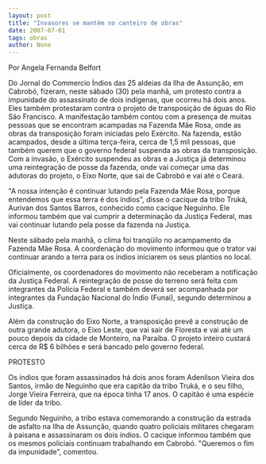 ```yaml
---
layout: post
title: "Invasores se mantêm no canteiro de obras"
date: 2007-07-01
tags: obras
author: None
---
```

Por Angela Fernanda Belfort 

Do Jornal do Commercio
&Iacute;ndios das 25 aldeias da Ilha de Assun&ccedil;&atilde;o, em Cabrob&oacute;, fizeram, neste s&aacute;bado (30)&nbsp;pela manh&atilde;, um protesto contra a impunidade do assassinato de dois ind&iacute;genas, que ocorreu h&aacute; dois anos. Eles tamb&eacute;m protestaram contra o projeto de transposi&ccedil;&atilde;o de &aacute;guas do Rio S&atilde;o Francisco. 
A manifesta&ccedil;&atilde;o tamb&eacute;m contou com a presen&ccedil;a de muitas pessoas que se encontram acampadas na Fazenda M&atilde;e Rosa, onde as obras da transposi&ccedil;&atilde;o foram iniciadas pelo Ex&eacute;rcito. Na fazenda, est&atilde;o acampados, desde a &uacute;ltima ter&ccedil;a-feira, cerca de 1,5 mil pessoas, que tamb&eacute;m querem que o governo federal suspenda as obras da transposi&ccedil;&atilde;o. 
Com a invas&atilde;o, o Ex&eacute;rcito suspendeu as obras e a Justi&ccedil;a j&aacute; determinou uma reintegra&ccedil;&atilde;o de posse da fazenda, onde vai come&ccedil;ar uma das adutoras do projeto, o Eixo Norte, que sai de Cabrob&oacute; e vai at&eacute; o Cear&aacute;. 

&quot;A nossa inten&ccedil;&atilde;o &eacute; continuar lutando pela Fazenda M&atilde;e Rosa, porque entendemos que essa terra &eacute; dos &iacute;ndios&quot;, disse o cacique da tribo Truk&aacute;, Aurivan dos Santos Barros, conhecido como cacique Neguinho. Ele informou tamb&eacute;m que vai cumprir a determina&ccedil;&atilde;o da Justi&ccedil;a Federal, mas vai continuar lutando pela posse da fazenda na Justi&ccedil;a. 

Neste s&aacute;bado pela manh&atilde;, o clima foi tranq&uuml;ilo no acampamento da Fazenda M&atilde;e Rosa. A coordena&ccedil;&atilde;o do movimento informou que o trator vai continuar arando a terra para os &iacute;ndios iniciarem os seus plantios no local. 

Oficialmente, os coordenadores do movimento n&atilde;o receberam a notifica&ccedil;&atilde;o da Justi&ccedil;a Federal. A reintegra&ccedil;&atilde;o de posse do terreno ser&aacute; feita com integrantes da Pol&iacute;cia Federal e tamb&eacute;m dever&aacute; ser acompanhada por integrantes da Funda&ccedil;&atilde;o Nacional do &Iacute;ndio (Funai), segundo determinou a Justi&ccedil;a. 

Al&eacute;m da constru&ccedil;&atilde;o do Eixo Norte, a transposi&ccedil;&atilde;o prev&ecirc; a constru&ccedil;&atilde;o de outra grande adutora, o Eixo Leste, que vai sair de Floresta e vai at&eacute; um pouco depois da cidade de Monteiro, na Para&iacute;ba. O projeto inteiro custar&aacute; cerca de R$ 6 bilh&otilde;es e ser&aacute; bancado pelo governo federal. 

PROTESTO 

Os &iacute;ndios que foram assassinados h&aacute; dois anos foram Adenilson Vieira dos Santos, irm&atilde;o de Neguinho que era capit&atilde;o da tribo Truk&aacute;, e o seu filho, Jorge Vieira Ferreira, que na &eacute;poca tinha 17 anos. O capit&atilde;o &eacute; uma esp&eacute;cie de l&iacute;der da tribo. 

Segundo Neguinho, a tribo estava comemorando a constru&ccedil;&atilde;o da estrada de asfalto na Ilha de Assun&ccedil;&atilde;o, quando quatro policiais militares chegaram &agrave; paisana e assassinaram os dois &iacute;ndios. O cacique informou tamb&eacute;m que os mesmos policiais continuam trabalhando em Cabrob&oacute;. &quot;Queremos o fim da impunidade&quot;, comentou.  